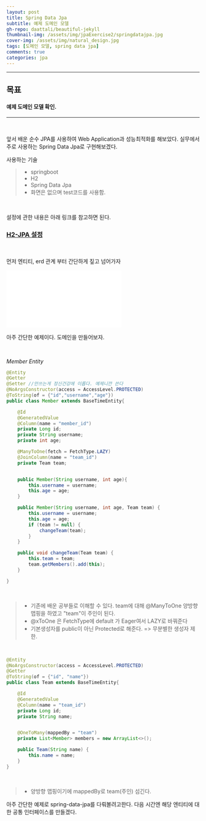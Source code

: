 ```yaml
---
layout: post
title: Spring Data Jpa
subtitle: 예제 도메인 모델
gh-repo: daattali/beautiful-jekyll
thumbnail-img: /assets/img/jpaExercise2/springdatajpa.jpg
cover-img: /assets/img/natural_design.jpg
tags: [도메인 모델, spring data jpa]
comments: true
categories: jpa
---
```


___
## 목표

#### 예제 도메인 모델 확인.
___

<br/>

앞서 배운 순수 JPA를 사용하여 Web Application과 성능최적화를 해보았다. 실무에서 주로 사용하는 Spring Data Jpa로 구현해보겠다.

사용하는 기술

> - springboot
> - H2
> - Spring Data Jpa
> - 화면은 없으며 test코드를 사용함.

<br/>

설정에 관한 내용은 아래 링크를 참고하면 된다.

### [H2-JPA 설정](https://sangoun94.github.io/2021-04-19-h2-jpa/)

<br/>

먼저 엔티티, erd 관계 부터 간단하게 짚고 넘어가자

![spring data jpa 예제 도메인](/assets/img/jpaExercise2/2021-05-11-SpringDataJpa-1-예제%20도메인.md)


아주 간단한 예제이다. 도메인을 만들어보자.

<br/>

<em>Member Entity</em>

~~~java
@Entity
@Getter
@Setter //안쓰는게 정신건강에 이롭다. 예제니깐 쓴다
@NoArgsConstructor(access = AccessLevel.PROTECTED)
@ToString(of = {"id","username","age"})
public class Member extends BaseTimeEntity{

    @Id
    @GeneratedValue
    @Column(name = "member_id")
    private Long id;
    private String username;
    private int age;

    @ManyToOne(fetch = FetchType.LAZY)
    @JoinColumn(name = "team_id")
    private Team team;


    public Member(String username, int age){
        this.username = username;
        this.age = age;
    }

    public Member(String username, int age, Team team) {
        this.username = username;
        this.age = age;
        if (team != null) {
            changeTeam(team);
        }
    }

    public void changeTeam(Team team) {
        this.team = team;
        team.getMembers().add(this);
    }

}
~~~

<br/>

> - 기존에 배운 공부들로 이해할 수 있다. team에 대해 @ManyToOne 양방향 맵핑을 하였고 "team"이 주인이 된다.
> - @xToOne 은 FetchType에 default 가 Eager여서 LAZY로 바꿔준다
> - 기본생성자를 public이 아닌 Protected로 해준다. => 무분별한 생성자 제한.

<br/>

~~~java
@Entity
@NoArgsConstructor(access = AccessLevel.PROTECTED)
@Getter
@ToString(of = {"id", "name"})
public class Team extends BaseTimeEntity{

    @Id
    @GeneratedValue
    @Column(name = "team_id")
    private Long id;
    private String name;


    @OneToMany(mappedBy = "team")
    private List<Member> members = new ArrayList<>();

    public Team(String name) {
        this.name = name;
    }
}
~~~

<br/>

> - 양방향 맵핑이기에 mappedBy로 team(주인) 섬긴다.



아주 간단한 예제로 spring-data-jpa를 다뤄볼려고한다. 다음 시간엔 해당 엔티티에 대한 공통 인터페이스를 만들겠다.